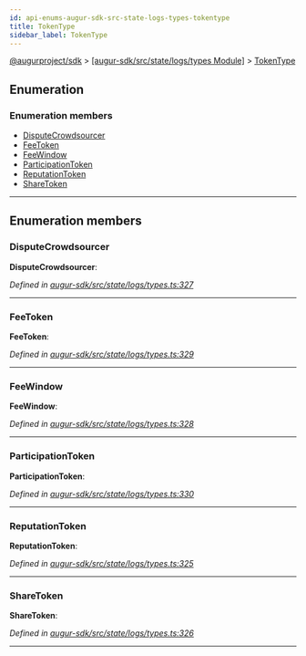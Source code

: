 ```yaml
---
id: api-enums-augur-sdk-src-state-logs-types-tokentype
title: TokenType
sidebar_label: TokenType
---
```


[@augurproject/sdk](api-readme.md) > [[augur-sdk/src/state/logs/types Module]](api-modules-augur-sdk-src-state-logs-types-module.md) > [TokenType](api-enums-augur-sdk-src-state-logs-types-tokentype.md)

## Enumeration

### Enumeration members

* [DisputeCrowdsourcer](api-enums-augur-sdk-src-state-logs-types-tokentype.md#disputecrowdsourcer)
* [FeeToken](api-enums-augur-sdk-src-state-logs-types-tokentype.md#feetoken)
* [FeeWindow](api-enums-augur-sdk-src-state-logs-types-tokentype.md#feewindow)
* [ParticipationToken](api-enums-augur-sdk-src-state-logs-types-tokentype.md#participationtoken)
* [ReputationToken](api-enums-augur-sdk-src-state-logs-types-tokentype.md#reputationtoken)
* [ShareToken](api-enums-augur-sdk-src-state-logs-types-tokentype.md#sharetoken)

---

## Enumeration members

<a id="disputecrowdsourcer"></a>

###  DisputeCrowdsourcer

**DisputeCrowdsourcer**: 

*Defined in [augur-sdk/src/state/logs/types.ts:327](https://github.com/AugurProject/augur/blob/3727cd4ec9/packages/augur-sdk/src/state/logs/types.ts#L327)*

___
<a id="feetoken"></a>

###  FeeToken

**FeeToken**: 

*Defined in [augur-sdk/src/state/logs/types.ts:329](https://github.com/AugurProject/augur/blob/3727cd4ec9/packages/augur-sdk/src/state/logs/types.ts#L329)*

___
<a id="feewindow"></a>

###  FeeWindow

**FeeWindow**: 

*Defined in [augur-sdk/src/state/logs/types.ts:328](https://github.com/AugurProject/augur/blob/3727cd4ec9/packages/augur-sdk/src/state/logs/types.ts#L328)*

___
<a id="participationtoken"></a>

###  ParticipationToken

**ParticipationToken**: 

*Defined in [augur-sdk/src/state/logs/types.ts:330](https://github.com/AugurProject/augur/blob/3727cd4ec9/packages/augur-sdk/src/state/logs/types.ts#L330)*

___
<a id="reputationtoken"></a>

###  ReputationToken

**ReputationToken**: 

*Defined in [augur-sdk/src/state/logs/types.ts:325](https://github.com/AugurProject/augur/blob/3727cd4ec9/packages/augur-sdk/src/state/logs/types.ts#L325)*

___
<a id="sharetoken"></a>

###  ShareToken

**ShareToken**: 

*Defined in [augur-sdk/src/state/logs/types.ts:326](https://github.com/AugurProject/augur/blob/3727cd4ec9/packages/augur-sdk/src/state/logs/types.ts#L326)*

___

